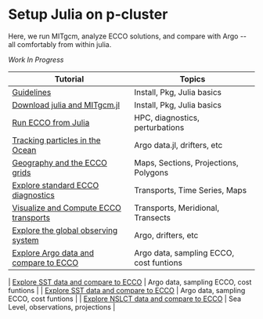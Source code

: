 # Setup Julia on p-cluster

Here, we run MITgcm, analyze ECCO solutions, and compare with Argo -- all comfortably from within julia.

_Work In Progress_

| Tutorial | Topics |
| -  | - |
| [Guidelines](./Julia_setup/guidelines.ipynb) | Install, Pkg, Julia basics |
| [Download julia and MITgcm.jl](./Julia_setup/MITgcm_test_run.ipynb) | Install, Pkg, Julia basics |
| [Run ECCO from Julia](./Julia_setup/MITgcm_run_ECCO4.ipynb) | HPC, diagnostics, perturbations |
| [Tracking particles in the Ocean](./Julia_setup/particle_tracking.ipynb) | Argo data.jl, drifters, etc |
| [Geography and the ECCO grids](./Julia_setup/MITgcm_ECCO_grid.ipynb) | Maps, Sections, Projections, Polygons|
| [Explore standard ECCO diagnostics](./Julia_setup/ECCO_diagnostics.ipynb) | Transports, Time Series, Maps|
| [Visualize and Compute ECCO transports](./Julia_setup/Transports.ipynb) | Transports, Meridional, Transects |
| [Explore the global observing system](./Julia_setup/GOOS.ipynb) | Argo, drifters, etc |
| [Explore Argo data and compare to ECCO](./Julia_setup/ArgoData.ipynb) | Argo data, sampling ECCO, cost funtions |

| [Explore SST data and compare to ECCO](./Julia_setup/SST.ipynb) | Argo data, sampling ECCO, cost funtions |
| [Explore SST data and compare to ECCO](./Julia_setup/SST.ipynb) | Argo data, sampling ECCO, cost funtions |
| [Explore NSLCT data and compare to ECCO](./Julia_setup/NSLCT.ipynb) | Sea Level, observations, projections |

